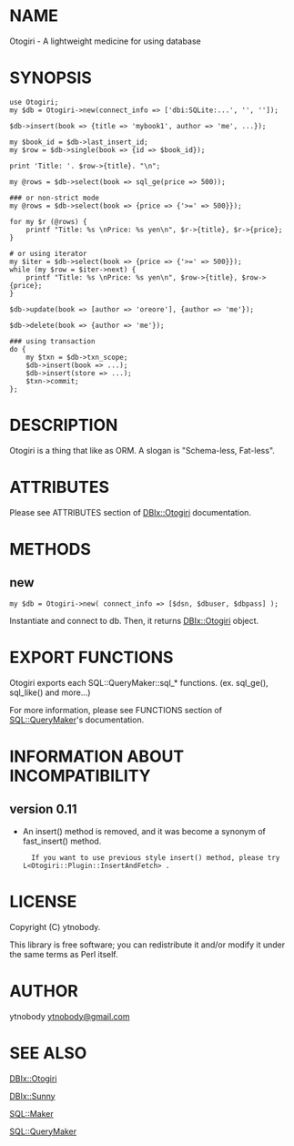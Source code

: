 # NAME

Otogiri - A lightweight medicine for using database

# SYNOPSIS

    use Otogiri;
    my $db = Otogiri->new(connect_info => ['dbi:SQLite:...', '', '']);
    
    $db->insert(book => {title => 'mybook1', author => 'me', ...});

    my $book_id = $db->last_insert_id;
    my $row = $db->single(book => {id => $book_id});

    print 'Title: '. $row->{title}. "\n";
    
    my @rows = $db->select(book => sql_ge(price => 500));
    
    ### or non-strict mode
    my @rows = $db->select(book => {price => {'>=' => 500}});

    for my $r (@rows) {
        printf "Title: %s \nPrice: %s yen\n", $r->{title}, $r->{price};
    }
    
    # or using iterator
    my $iter = $db->select(book => {price => {'>=' => 500}});
    while (my $row = $iter->next) {
        printf "Title: %s \nPrice: %s yen\n", $row->{title}, $row->{price};
    }
    
    $db->update(book => [author => 'oreore'], {author => 'me'});
    
    $db->delete(book => {author => 'me'});
    
    ### using transaction
    do {
        my $txn = $db->txn_scope;
        $db->insert(book => ...);
        $db->insert(store => ...);
        $txn->commit;
    };

# DESCRIPTION

Otogiri is a thing that like as ORM. A slogan is "Schema-less, Fat-less".

# ATTRIBUTES

Please see ATTRIBUTES section of [DBIx::Otogiri](https://metacpan.org/pod/DBIx::Otogiri) documentation.

# METHODS

## new

    my $db = Otogiri->new( connect_info => [$dsn, $dbuser, $dbpass] );

Instantiate and connect to db. Then, it returns [DBIx::Otogiri](https://metacpan.org/pod/DBIx::Otogiri) object.

# EXPORT FUNCTIONS

Otogiri exports each SQL::QueryMaker::sql\_\* functions. (ex. sql\_ge(), sql\_like() and more...)

For more information, please see FUNCTIONS section of [SQL::QueryMaker](https://metacpan.org/pod/SQL::QueryMaker)'s documentation.

# INFORMATION ABOUT INCOMPATIBILITY

## version 0.11

- An insert() method is removed, and it was become a synonym of fast\_insert() method.

        If you want to use previous style insert() method, please try L<Otogiri::Plugin::InsertAndFetch> .

# LICENSE

Copyright (C) ytnobody.

This library is free software; you can redistribute it and/or modify
it under the same terms as Perl itself.

# AUTHOR

ytnobody <ytnobody@gmail.com>

# SEE ALSO

[DBIx::Otogiri](https://metacpan.org/pod/DBIx::Otogiri)

[DBIx::Sunny](https://metacpan.org/pod/DBIx::Sunny)

[SQL::Maker](https://metacpan.org/pod/SQL::Maker)

[SQL::QueryMaker](https://metacpan.org/pod/SQL::QueryMaker)
